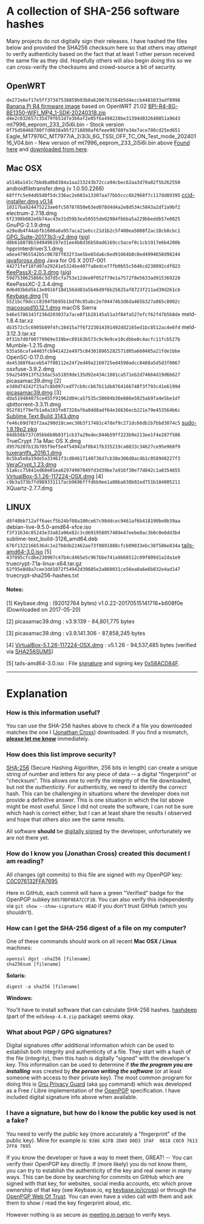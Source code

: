 A collection of SHA-256 software hashes
=======================================

Many projects do not digitally sign their releases.  I have hashed the files below and provided the SHA256 checksum here so that others may _attempt_ to verify authenticity based on the fact that at least 1 other person received the same file as they did.  Hopefully others will also begin doing this so we can cross-verify the checksums and crowd-source a bit of security.

## OpenWRT

`de272e6ef17e5ff37347538859b93b8a6200761564b5d4eccb4481033adf8996`  [Banana Pi R4 firmware image](https://docs.banana-pi.org/en/BPI-R4/BananaPi_BPI-R4#_system_image) based on OpenWRT 21.02 [BPI-R4-8G-BE1350-WIFI_MP4_1-SDK-20240318.zip](https://drive.google.com/file/d/1PZf443Yu1KdiUiBOlF89s9PVyaW30SmU/view?usp=sharing)
`d4e2c032657c35d79f651d7e3b6af2e05f6a498228be31394d032640851a9643`  mt7996_eeprom_233_2i5i6i.bin - Stock version
`0f75d50468780f7d0038a95f2718898af6feee98788fe34e7ace708cd25ed651`  Eagle_MT7976C_MT7977iA_2i3i3i_6G_TSSI_OFF_TC_ON_Test_mode_20240116_V04.bin - New version of mt7996_eeprom_233_2i5i6i.bin above [Found here](https://docs.banana-pi.org/en/BPI-R4/GettingStarted_BPI-R4#_faq) and [downloaded from here](https://drive.google.com/file/d/1qneVF1a6ZGMDoLLPpQw2LPYZsRKXto1T/view?usp=sharing).



## Mac OSX

`a5146a143c7bbd6a0b8384a1aa233243b72cca94cbec62aa3d70a82f5b262550`  androidfiletransfer.dmg (v 1.0.50.2266)
`68fffc5e94d65d0f5dc336ac2e603a13307aa77bb5ccc6b2968f7c117dd89395`  [ccid-installer.dmg v0.14](https://github.com/martinpaljak/osx-ccid-installer/releases/tag/v0.14)
`18317ba924475223ae6fc50787850e63ed078d4d4a2e8d534c5843a2df2a9bf2`  electrum-2.7.18.dmg
`6f2308b082e6b74ac43e31d59b3ea50555de02984fb6ba5a229bbeddb57e8025`  GnuPG-2.1.9.dmg
`a29edb4f44abfb1608a6a957aca21e6cc21d1b2c5f400ea5008f2ac18cb8cbc1`  [GPG_Suite-2017.1b3-v2.dmg](https://releases.gpgtools.org/GPG_Suite-2017.1b3-v2.dmg) ([sig](https://releases.gpgtools.org/GPG_Suite-2017.1b3-v2.dmg.sig))
`d8b618878b1949496197e31ee4b8d36b50ad6169cc5acef8c1cb1917e6b4200b`  hpprinterdriver3.1.dmg
`a6ea47965542b5c06787f832f3ae5be65da6c6ed91664b0c0ed4994650d98244`  [javaforosx.dmg](https://support.apple.com/kb/DL1572?locale=en_US) Java for OS X 2017-001
`44271fef18fd07a29241e5324be407fa8edce77fb0b55c5646cd238092cdf823`  [KeePassX-2.0.3.dmg](https://www.keepassx.org/releases/2.0.3/KeePassX-2.0.3.dmg) ([sig](https://www.keepassx.org/releases/2.0.3/KeePassX-2.0.3.dmg.sig))
`59d7530625866c3d7d5cfa753e12dee0f052f79e1a7572f8e5633ad915369228`  KeePassXC-2.3.4.dmg
`0d6d03b6d5b13e0916f18d156dd83a5b46d9f6b25625af8723f211ad39d261cb`  [Keybase.dmg](https://keybase.io/docs/the_app/install_macos) [1]
`5521bcf0dccc8394fbb95b1bd70c85abc2e704474b3d6da465b327a865c8002c`  [macosupd10.12.1.dmg](http://support.apple.com/downloads/DL1897/en_US/macosupd10.12.1.dmg) macOS Sierra
`b46e5786343f236d203037a7ace8f1b28145a51a3f84fa527efcf62f47b5b8de`  meld-1.8.4.tar.xz
`db3572c5c6905b09f4fc28415a7f6f223014391492dd2165ed1bc8512ac4e6fd`  meld-3.12.3.tar.xz
`0f31b7d8f00779969e339bec89163b573c9c9e9ce10cdbbe0c4acfc11fcb527b`  Mumble-1.2.15.dmg
`b35a56cafa4403fcb941422e4975c843018965282571d05a660485a21fde1bbe`  OpenSC-0.17.0.dmg
`de45388f6aceb547f08112e24f2ed49a2160725ed4590adcc8488a5d5d3f0067`  osxfuse-3.9.2.dmg
`59a2549913f523dac5a51859de135d92e434c1801ca571eb2d74664d19d6b627`  picasamac39.dmg [2]
`e3d0d74242f25a7c8b097cedf7cb9ccb67b11db8764166748f3f793c41e6199d`  [picasamac39.dmg](https://www.macupdate.com/app/mac/30131/picasa/download) [3]
`dda519484075ce455f91962d04ca57535c50604b30e886e5025ab97a4e5be1df`  qbittorrent-3.3.11.dmg
`952f81f79efb1a0a103fe87328af6a0dd8adf64e16636ecb221e79e453564b6c`  [Sublime Text Build 3143.dmg](https://download.sublimetext.com/Sublime%20Text%20Build%203143.dmg)
`fe46c69d783f2aa290d18caec30b3f17481c47def9c271dc66db1b7bbd3074c5`  [sudo-1.8.19p2.pkg](https://www.sudo.ws/sudo/dist/packages/macOS/10.11/sudo-1.8.19p2.pkg)
`04db58b737c05bb6b0b83f1cb37a29edec844b59ff223b9e213ee1f4e287f586`  TrueCrypt 7.1a Mac OS X.dmg
`d957b207b13b705f9ef5e4f54942af0b41fb335219ca0833c34627ce95e968f9`  [tuxerantfs_2016.1.dmg](http://www.tuxera.com/products/tuxera-ntfs-for-mac/download/)
`8c5ba5e8a19de5a33461f3cd84617140736d7cb38e306d0ac4b1c058940227f3`  [VeraCrypt_1.23.dmg](https://launchpad.net/veracrypt/trunk/1.23/+download/VeraCrypt_1.23.dmg)
`51a6cc75841ed60e01ea62974907049fd3d39be7a916f30e77d842c1a8354655`  [VirtualBox-5.1.26-117224-OSX.dmg](http://download.virtualbox.org/virtualbox/5.1.26/VirtualBox-5.1.26-117224-OSX.dmg) [4]
`c9b3a373b7fd989331117acb9696fffd6b9ee1a08ba838b02ed751b184005211`  XQuartz-2.7.7.dmg

## LINUX

`d8f40bb712aff6aecf5b24bf08a100ce67c98ddcec9461af6b418190be0b39aa`  debian-live-9.5.0-amd64-xfce.iso
`f3f31634c05243e33a82a96e82c3cd691958057489e47eebe8ac3b0c0e6dd3b4`  sublime-text_build-3126_amd64.deb
`676f1322166536dc1e27b8db22462ae73f0891888cfcb09033ebc38f586e834a`  [tails-amd64-3.0.iso](https://tails.mirror.metalgamer.eu/tails/stable/tails-amd64-3.0/tails-amd64-3.0.iso) [5]
`43f895cfcdbe230907c47b4cd465e5c967bbe741a9b68512c09f809d1a2da1e9`  truecrypt-7.1a-linux-x64.tar.gz
`62f95e8d8a7cee3dd1072f54942d39605e2a860031ce56ea0a6e6b832e4ad147`  truecrypt-sha256-hashes.txt


#### Notes:

[1] Keybase.dmg : (92012764 bytes) v1.0.22-20170515141716+b608f0e (Downloaded on 2017-05-20)

[2] picasamac39.dmg : v3.9.139 - 84,801,775 bytes

[3] picasamac39.dmg : v3.9.141.306 - 87,858,245 bytes

[4] [VirtualBox-5.1.26-117224-OSX.dmg](http://download.virtualbox.org/virtualbox/5.1.26/VirtualBox-5.1.26-117224-OSX.dmg) : v5.1.26 -  94,537,485 bytes (verified via [SHA256SUMS](https://www.virtualbox.org/download/hashes/5.1.26/SHA256SUMS))

[5] tails-amd64-3.0.iso : File [signature](https://tails.boum.org/torrents/files/tails-amd64-3.0.iso.sig) and signing key [0x58ACD84F](https://tails.boum.org/tails-signing.key).


--------------------------------------------------------------------------------


Explanation
===========

### How is this information useful?

You can use the SHA-256 hashes above to check if a file you downloaded matches the one I ([Jonathan Cross](https://github.com/jonathancross)) downloaded.  If you find a mismatch, **[please let me know](https://github.com/jonathancross/jc-docs/issues/new?title=Feedback:%20Software_Hashes)** immediately.

### How does this list improve security?

[SHA-256](https://en.wikipedia.org/wiki/SHA-2) (Secure Hashing Algorithm, 256 bits in length) can create a unique string of number and letters for any piece of data -- a digital "fingerprint" or "checksum".  This allows one to verify the integrity of the file downloaded, but not the _authenticity_.  For authenticity, we need to identify the *correct* hash.  This can be challenging in situations where the developer does not provide a definitive answer.  This is one situation in which the list above might be most useful.  Since I did not create the software, I can not be sure which hash is correct either, but I can at least share the results I observed and hope that others also see the same results.

All software **should** be [digitally signed](#what-about-pgp--gpg-signatures) by the developer, unfortunately we are not there yet.

### How do I know you (Jonathan Cross) created this document I am reading?

All changes (git commits) to this file are signed with my OpenPGP key: [C0C076132FFA7695](https://jonathancross.com/C0C076132FFA7695.asc)

Here in GitHub, each commit will have a green "Verified" badge for the OpenPGP subkey `D8578DF8EA7CCF1B`. You can also verify this independently via `git show --show-signature HEAD` if you don't trust GitHub (which you shouldn't).

### How can I get the SHA-256 digest of a file on my computer?

One of these commands should work on all recent **Mac OSX / Linux** machines:

    openssl dgst -sha256 [filename]
    sha256sum [filename]

**Solaris:**

    digest -a sha256 [filename]

**Windows:**

You'll have to install software that can calculate SHA-256 hashes.  [hashdeep](https://github.com/jessek/hashdeep/releases) (part of the `md5deep-4.4.zip` package) seems okay.

### What about PGP / GPG signatures?

Digital signatures offer additional information which can be used to establish both integrity and authenticity of a file.  They start with a hash of the file (integrity), then this hash is digitally "signed" with the developer's key.  This information can be used to determine if _**the the program you are installing**_ was created by _**the person writing the software**_ (or at least someone with access to their private key).  The most common program for doing this is [Gnu Privacy Guard](https://gnupg.org/) (aka `gpg` command) which was developed as a Free / Libre implementation of the [OpenPGP](https://en.wikipedia.org/wiki/OpenPGP) specification.  I have included digital signature info above when available.

### I have a signature, but how do I know the public key used is not a fake?

You need to verify the public key (more accurately a "fingerprint" of the public key).  Mine for example is: `9386 A2FB 2DA9 D0D3 1FAF  0818 C0C0 7613 2FFA 7695`

If you know the developer or have a way to meet them, GREAT! -- You can verify their OpenPGP key directly.  If (more likely) you do not know them, you can try to establish the authenticity of the key and real owner in many ways.  This can be done by searching for commits on GitHub which are signed with that key, for websites, social media accounts, etc which prove ownership of that key (see Keybase.io, eg [keybase.io/jcross](https://keybase.io/jcross)) or through the [OpenPGP Web Of Trust](https://en.wikipedia.org/wiki/Web_of_trust).  You can even have a video call with them and ask them to show / read the key fingerprint aloud, etc.

However nothing is as secure as [meeting in person](https://en.wikipedia.org/wiki/Key_signing_party) to verify keys.
